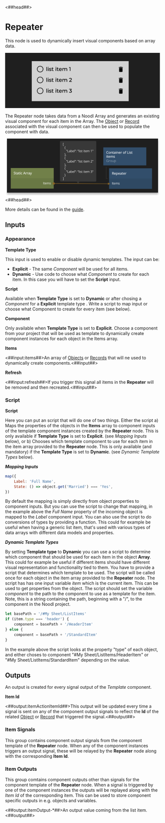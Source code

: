<##head##>

# Repeater

This node is used to dynamically insert visual components based on <span class="ndl-data">array</span> data.

![](./repeater_visual.png ':class=img-size-l')

The <span class="ndl-node">Repeater</span> node takes data from a Noodl <span class="ndl-data">Array</span> and generates an existing visual component for each item in the <span class="ndl-data">Array</span>. The [Object](/nodes/data/object/object/) or [Record](/nodes/data/cloud-data/record/) associated with the visual component can then be used to populate the component with data.

![](./repeater_node.png ':class=img-size-l')
<##head##>

More details can be found in the [guide](/guides/for-each.md).

## Inputs

### Appearance

**Template Type**

This input is used to enable or disable dynamic templates. The input can be:

-   **Explicit** - The same _Component_ will be used for all items.
-   **Dynamic** - Use code to choose what _Component_ to create for each item. In this case you will have to set the **Script** input.

**Script**

Available when **Template Type** is set to **Dynamic** or after chosing a _Component_ for a **Explicit** template type . Write a script to map input or choose what Component to create for every item (see below).

**Component**

Only available when **Template Type** is set to **Explicit**. Choose a component from your project that will be used as template to dynamically create component instances for each object in the Items array.

**Items**

<##input:items##>An array of [Objects](/nodes/data/object/object/) or [Records](/nodes/data/cloud-data/record/) that will ne used to dynamically create components.<##input##>

**Refresh**

<##input:refresh##>If you trigger this signal all items in the **Repeater** will be removed and then recreated.<##input##>

### Script

**Script**

Here you can put an script that will do one of two things. Either the script
a) Maps the properties of the objects in the **Items** array to component inputs of the template component instances created by the **Repeater** node. This is only available if **Template Type** is set to **Explicit**. (see _Mapping Inputs_ below), or b) Chooses which template component to use for each item in the item array provided to the **Repeater** node. This is only available (and mandatory) if the **Template Type** is set to **Dynamic**. (see _Dynamic Template Types_ below).

**_Mapping Inputs_**

```javascript
map({
    Label: 'Full Name',
    State: () => object.get('Married') === 'Yes',
})
```

By default the mapping is simply directly from object properties to component inputs. But you can use the script to change that mapping, in the example above the _Full Name_ property of the incoming object is mapped to the _Label_ component input. You can also use the script to do conversions of types by providing a function.
This could for example be useful when having a generic list item, that's used with various types of data arrays with different data models and properties.

**_Dynamic Template Types_**

By setting **Template type** to **Dynamic** you can use a script to determine which component that should be used for each item in the object **Array**. This could for example be useful if different items should have different visual representation and functionality tied to them.
You have to provide a script that determines which template to be used. The script will be called once for each object in the item array provided to the **Repeater** node. The script has has one input variable _item_ which is the current item. This can be used to get properties from the object. The script should set the variable _component_ to the path to the component to use as a template for the item. Note, this is a string containing the path, beginning with a "/", to the component in the Noodl project.

```javascript
let basePath = '/#My Sheet/ListItems'
if (item.type === 'header') {
    component = basePath + '/HeaderItem'
} else {
    component = basePath + '/StandardItem'
}
```

In the example above the script looks at the property "type" of each object, and either choses to component "#My Sheet/ListItems/HeaderItem" or "#My Sheet/ListItems/StandardItem" depending on the value.

## Outputs

An output is created for every signal output of the _Template_ component.

**Item Id**

<##output:itemActionItemId##>This output will be updated every time a signal is sent on any of the component output signals to reflect the **Id** of the related [Object](/nodes/data/object/object/) or [Record](/nodes/data/cloud-data/record/) that triggered the signal.<##output##>

### Item Signals

This group contains component output signals from the component template of the **Repeater** node. When any of the component instances triggers an output signal, these will be relayed by the **Repeater** node along with the corresponding **Item Id**.

<span style="display:none"><##output:itemOutputSignal-\*##>An output signal coming from the list item.<##output##></span>

### Item Outputs

This group comtains component outputs other than signals for the component template of the **Repeater** node. When a signal is triggered by one of the component instances the outputs will be replayed along with the _Item Id_ of the corresponding item. This can be used to store component specific outputs in e.g. objects and variables.

<##output:itemOutput-\*##>An output value coming from the list item.<##output##>
